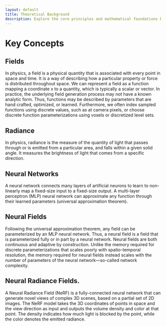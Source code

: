 ```yaml
---
layout: default
title: Theoretical Background
description: Explore the core principles and mathematical foundations behind NeRFs
---
```


# Key Concepts

## Fields 
In physics, a field is a physical quantity that is associated with every point in space and time. It is a way of describing how a particular property or force is distributed throughout space. We can represent a field as a function mapping a coordinate x to a quantity, which is typically a scalar or vector. In practice, the underlying field generation process may not have a known analytic form. Thus, functions may be described by parameters that are hand crafted, optimized, or learned. Furthermore, we often index sampled functions using discrete values, such as at camera pixels, or choose discrete function parameterizations using voxels or discretized level sets.

## Radiance 
In physics, radiance is the measure of the quantity of light that passes through or is emitted from a particular area, and falls within a given solid angle. It measures the brightness of light that comes from a specific direction.

## Neural Networks
A neural network connects many layers of artificial neurons to learn to non-linearly map a fixed-size input to a fixed-size output. A multi-layer perceptron (MLP) neural network can approximate any function
through their learned parameters (universal approximation
theorem).

## Neural Fields 
Following the universal approximation theorem, any field can be parameterized by an MLP neural network. Thus, a neural field is a field that is parameterized fully or in part by a neural network. Neural fields are both continuous and adaptive by construction. Unlike the memory required for discrete parameterizations that scales poorly with spatio-temporal resolution, the memory required for neural fields instead scales with the number of parameters of the neural network—so-called network complexity.

## Neural Radiance Fields. 
A Neural Radiance Field (NeRF) is a fully-connected neural network that can generate novel views of complex 3D scenes, based on a partial set of 2D images. The NeRF model takes the 3D coordinates of points in space and the view direction as input and outputs the volume density and color at that point. The density indicates how much light is blocked by the point, while the color denotes the emitted radiance.